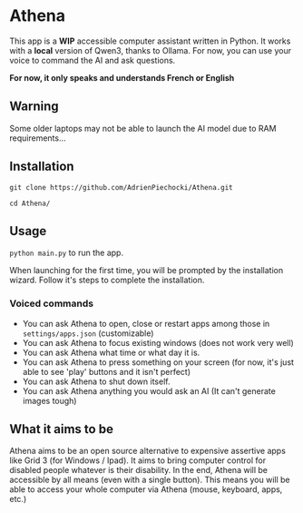 # Athena
This app is a **WIP** accessible computer assistant written in Python. It works with a **local** version of Qwen3, thanks to Ollama.
For now, you can use your voice to command the AI and ask questions.

**For now, it only speaks and understands French or English**

## Warning
Some older laptops may not be able to launch the AI model due to RAM requirements...

## Installation 

``git clone https://github.com/AdrienPiechocki/Athena.git``

``cd Athena/``

## Usage
``python main.py`` to run the app.

When launching for the first time, you will be prompted by the installation wizard. Follow it's steps to complete the installation.

### Voiced commands
- You can ask Athena to open, close or restart apps among those in `settings/apps.json` (customizable)
- You can ask Athena to focus existing windows (does not work very well)
- You can ask Athena what time or what day it is.
- You can ask Athena to press something on your screen (for now, it's just able to see 'play' buttons and it isn't perfect)
- You can ask Athena to shut down itself.
- You can ask Athena anything you would ask an AI (It can't generate images tough)

## What it aims to be
Athena aims to be an open source alternative to expensive assertive apps like Grid 3 (for Windows / Ipad). 
It aims to bring computer control for disabled people whatever is their disability.
In the end, Athena will be accessible by all means (even with a single button). 
This means you will be able to access your whole computer via Athena (mouse, keyboard, apps, etc.)